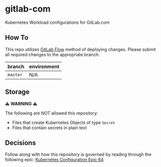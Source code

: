 # gitlab-com

Kubernetes Workload configurations for GitLab.com

## How To

This repo utilizes [GitLab Flow] method of deploying changes.  Please submit all
required changes to the appropriate branch:

| branch       | environment |
| ------       | ----------- |
| `master`     | N/A         |

## Storage

:warning: **WARNING** :warning:

The following are _NOT_ allowed this repository:
* Files that create Kubernetes Objects of type `Secret`
* Files that contain secrets in plain text

## Decisions

Follow along with how this repository is governed by reading through the
following epic: [Kubernetes Configuration Epic 64]

[GitLab Flow]: https://docs.gitlab.com/ee/workflow/gitlab_flow.html#environment-branches-with-gitlab-flow
[Kubernetes Configuration Epic 64]: https://gitlab.com/groups/gitlab-com/-/epics/64
